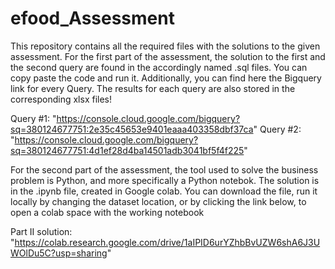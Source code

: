 # efood_Assessment

This repository contains all the required files with the solutions to the given assessment. For the first part of the assessment, the solution to the first 
and the second query are found in the accordingly named .sql files. You can copy paste the code and run it. Additionally, you can find here the Bigquery link
for every Query. The results for each query are also stored in the corresponding xlsx files!

Query #1: "https://console.cloud.google.com/bigquery?sq=380124677751:2e35c45653e9401eaaa403358dbf37ca"
Query #2: "https://console.cloud.google.com/bigquery?sq=380124677751:4d1ef28d4ba14501adb3041bf5f4f225"

For the second part of the assessment, the tool used to solve the business problem is Python, and more specifically a Python notebok. The solution is in the .ipynb file, created in Google colab. You can download the file, run it locally  by changing the dataset location, or by clicking the link below, to open a colab space with the working notebook

Part II solution: "https://colab.research.google.com/drive/1aIPID6urYZhbBvUZW6shA6J3UWOlDu5C?usp=sharing"

